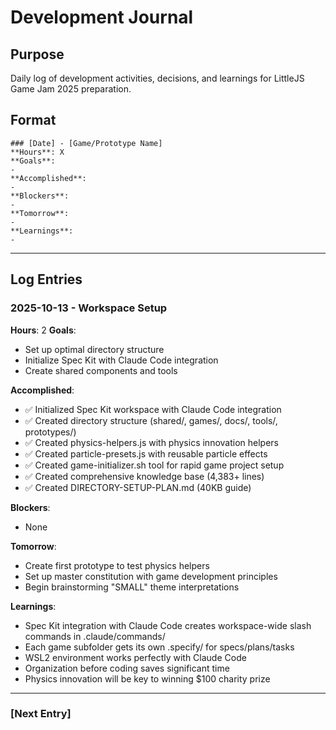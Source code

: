 # Development Journal

## Purpose
Daily log of development activities, decisions, and learnings for LittleJS Game Jam 2025 preparation.

## Format
```
### [Date] - [Game/Prototype Name]
**Hours**: X
**Goals**:
-
**Accomplished**:
-
**Blockers**:
-
**Tomorrow**:
-
**Learnings**:
-
```

---

## Log Entries

### 2025-10-13 - Workspace Setup
**Hours**: 2
**Goals**:
- Set up optimal directory structure
- Initialize Spec Kit with Claude Code integration
- Create shared components and tools

**Accomplished**:
- ✅ Initialized Spec Kit workspace with Claude Code integration
- ✅ Created directory structure (shared/, games/, docs/, tools/, prototypes/)
- ✅ Created physics-helpers.js with physics innovation helpers
- ✅ Created particle-presets.js with reusable particle effects
- ✅ Created game-initializer.sh tool for rapid game project setup
- ✅ Created comprehensive knowledge base (4,383+ lines)
- ✅ Created DIRECTORY-SETUP-PLAN.md (40KB guide)

**Blockers**:
- None

**Tomorrow**:
- Create first prototype to test physics helpers
- Set up master constitution with game development principles
- Begin brainstorming "SMALL" theme interpretations

**Learnings**:
- Spec Kit integration with Claude Code creates workspace-wide slash commands in .claude/commands/
- Each game subfolder gets its own .specify/ for specs/plans/tasks
- WSL2 environment works perfectly with Claude Code
- Organization before coding saves significant time
- Physics innovation will be key to winning $100 charity prize

---

### [Next Entry]

